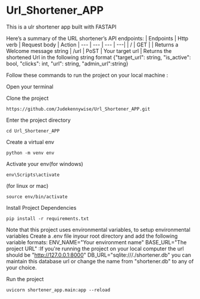 # Url_Shortener_APP

This is a ulr shortener app built with FASTAPI

Here’s a summary of the URL shortener’s API endpoints:
| Endpoints | Http verb | Request body | Action
| --- | --- | --- | ---|
| / | GET | | Returns a Welcome message string
| /url | PoST | Your target url | Returns the shortened Url in the following string format {"target_url": string, "is_active": bool, "clicks": int, "url": string, "admin_url":string}

Follow these commands to run the project on your local machine :

Open your terminal

Clone the project 
```
https://github.com/Judekennywise/Url_Shortener_APP.git
```

Enter the project directory 

```
cd Url_Shortener_APP
```

Create a virtual env

```
python -m venv env 
```

Activate your env(for windows)

```
env\Scripts\activate 
```
(for linux or mac)

```
source env/bin/activate 
``` 

Install Project Dependencies

```
pip install -r requirements.txt
```

Note that this project uses environmental variables, to setup environmental variables
Create a .env file inyour root directory and add the following variable formats:
ENV_NAME="Your environment name"
BASE_URL="The project URL" :If you're running the project on your local computer the url should be "http://127.0.0.1:8000"
DB_URL="sqlite:///./shortener.db" you can maintain this database url or change the name from "shortener.db" to any of your choice.

Run the project

```
uvicorn shortener_app.main:app --reload
```
